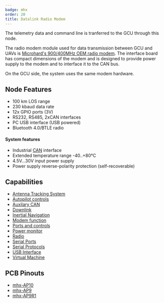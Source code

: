 ```yaml
---
badge: mhx
order: 20
title: Datalink Radio Modem
---
```


The telemetry data and command line is tranferred to the GCU through this node.

The radio modem module used for data transmission between GCU and UAVs is [Microhard's 900/400MHz OEM radio modem](http://microhardcorp.com). The interface board has compact dimensions of the modem and is designed to provide power supply to the modem and to interface it to the CAN bus.

On the GCU side, the system uses the same modem hardware.


## Node Features

- 100 km LOS range
- 230 kbaud data rate
- 12x GPIO ports (3V)
- RS232, RS485, 2xCAN interfaces
- PC USB interface (USB powered)
- Bluetooth 4.0/BTLE radio

#### System features

- Industrial [CAN](https://en.wikipedia.org/wiki/CAN_bus) interface
- Extended temperature range -40..+80°C
- 4.5V...30V input power supply
- Power supply reverse-polarity protection (self-recoverable)

## Capabilities

- [Antenna Tracking System](../../fw/conf/ats.md)
- [Autopilot controls](../../fw/conf/shiva.md)
- [Auxilary CAN](../../fw/conf/can2.md)
- [Downlink](../../fw/conf/downlink.md)
- [Inertial Navigation](../../fw/conf/ahrs.md)
- [Modem function](../../fw/conf/mhx.md)
- [Ports and controls](../../fw/conf/ports.md)
- [Power monitor](../../fw/conf/imon.md)
- [Radio](../../fw/conf/radio.md)
- [Serial Ports](../../fw/conf/serial.md)
- [Serial Protocols](../../fw/conf/protocols.md)
- [USB Interface](../../fw/conf/usb.md)
- [Virtual Machine](../../fw/conf/vm.md)

## PCB Pinouts

- [mhx-AP10](pinouts/mhx-AP10.pdf)
- [mhx-AP9](pinouts/mhx-AP9.pdf)
- [mhx-AP9R1](pinouts/mhx-AP9R1.pdf)
